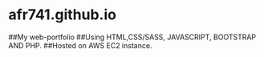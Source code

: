 # afr741.github.io
##My web-portfolio 
##Using HTML,CSS/SASS, JAVASCRIPT, BOOTSTRAP AND PHP.
##Hosted on AWS EC2 instance.
